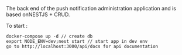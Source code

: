

The back end of the push notification administration application and is based onNESTJS + CRUD.

To start :

    docker-compose up -d // create db
    export NODE_ENV=dev;nest start // start app in dev env
    go to http://localhost:3000/api/docs for api documentation

